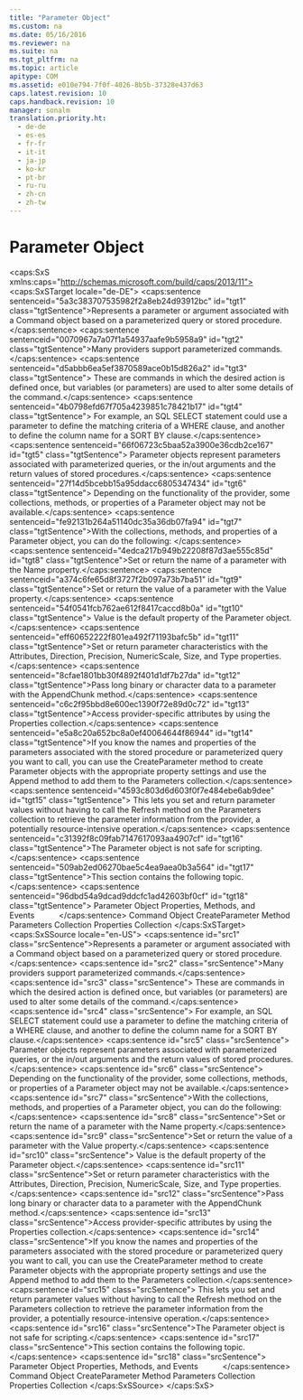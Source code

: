 ```yaml
---
title: "Parameter Object"
ms.custom: na
ms.date: 05/16/2016
ms.reviewer: na
ms.suite: na
ms.tgt_pltfrm: na
ms.topic: article
apitype: COM
ms.assetid: e010e794-7f0f-4026-8b5b-37328e437d63
caps.latest.revision: 10
caps.handback.revision: 10
manager: sonalm
translation.priority.ht: 
  - de-de
  - es-es
  - fr-fr
  - it-it
  - ja-jp
  - ko-kr
  - pt-br
  - ru-ru
  - zh-cn
  - zh-tw
---
```

# Parameter Object
<?xml version="1.0" encoding="utf-8"?>
<caps:SxS xmlns:caps="http://schemas.microsoft.com/build/caps/2013/11">
  <caps:SxSTarget locale="de-DE">
    <developerReferenceWithoutSyntaxDocument xsi:schemaLocation="http://ddue.schemas.microsoft.com/authoring/2003/5 http://dduestorage.blob.core.windows.net/ddueschema/developer.xsd" xmlns="http://ddue.schemas.microsoft.com/authoring/2003/5" xmlns:xlink="http://www.w3.org/1999/xlink" xmlns:xsi="http://www.w3.org/2001/XMLSchema-instance">
      <introduction>
        <para>
          <caps:sentence sentenceid="5a3c383707535982f2a8eb24d93912bc" id="tgt1" class="tgtSentence">Represents a parameter or argument associated with a <legacyLink xlink:href="a02c22fb-542d-465e-a629-30fd59dcbebf">Command</legacyLink> object based on a parameterized query or stored procedure.</caps:sentence>
        </para>
      </introduction>
      <languageReferenceRemarks>
        <content>
          <para>
            <caps:sentence sentenceid="0070967a7a07f1a54937aafe9b5958a9" id="tgt2" class="tgtSentence">Many providers support parameterized commands.</caps:sentence>
            <caps:sentence sentenceid="d5abbb6ea5ef3870589ace0b15d826a2" id="tgt3" class="tgtSentence"> These are commands in which the desired action is defined once, but variables (or parameters) are used to alter some details of the command.</caps:sentence>
            <caps:sentence sentenceid="4b0798efd67f705a4239851c78421b17" id="tgt4" class="tgtSentence"> For example, an SQL SELECT statement could use a parameter to define the matching criteria of a WHERE clause, and another to define the column name for a SORT BY clause.</caps:sentence>
          </para>
          <para>
            <caps:sentence sentenceid="66f06723c5baa52a3900e36cdb2ce167" id="tgt5" class="tgtSentence">
              <legacyBold>Parameter</legacyBold> objects represent parameters associated with parameterized queries, or the in/out arguments and the return values of stored procedures.</caps:sentence>
            <caps:sentence sentenceid="27f14d5bcebb15a95ddacc6805347434" id="tgt6" class="tgtSentence"> Depending on the functionality of the provider, some collections, methods, or properties of a <legacyBold>Parameter</legacyBold> object may not be available.</caps:sentence>
          </para>
          <para>
            <caps:sentence sentenceid="fe92131b264a51140dc35a36db07fa94" id="tgt7" class="tgtSentence">With the collections, methods, and properties of a <legacyBold>Parameter</legacyBold> object, you can do the following:  </caps:sentence>
          </para>
          <list class="bullet">
            <listItem>
              <para>
                <caps:sentence sentenceid="4edca217b949b22208f87d3ae555c85d" id="tgt8" class="tgtSentence">Set or return the name of a parameter with the <legacyLink xlink:href="cfd0e29c-8310-44ab-85c3-5761184b865d">Name</legacyLink> property.</caps:sentence>
              </para>
            </listItem>
            <listItem>
              <para>
                <caps:sentence sentenceid="a374c6fe65d8f3727f2b097a73b7ba51" id="tgt9" class="tgtSentence">Set or return the value of a parameter with the <legacyLink xlink:href="48919c74-86d4-462e-99b9-8854ceb8d683">Value</legacyLink> property.</caps:sentence>
                <caps:sentence sentenceid="54f0541fcb762ae612f8417caccd8b0a" id="tgt10" class="tgtSentence">
                  <legacyBold>Value</legacyBold> is the default property of the <legacyBold>Parameter</legacyBold> object.</caps:sentence>
              </para>
            </listItem>
            <listItem>
              <para>
                <caps:sentence sentenceid="eff60652222f801ea492f71193bafc5b" id="tgt11" class="tgtSentence">Set or return parameter characteristics with the <legacyLink xlink:href="acc15d40-68a6-4ba9-85bd-12d331aecaa6">Attributes</legacyLink>, <legacyLink xlink:href="d5732578-3434-4dcd-a9f7-db1abd1b3b94">Direction</legacyLink>, <legacyLink xlink:href="1fa38e78-6b5b-414d-ba0a-3dd26b29b766">Precision</legacyLink>, <legacyLink xlink:href="29a02992-64be-4fcd-be13-445cba205893">NumericScale</legacyLink>, <legacyLink xlink:href="e6bad449-ebdb-4dd3-886a-9e6f1e7ee5d2">Size</legacyLink>, and <legacyLink xlink:href="8a4c079f-9f4f-4545-801d-85983b8db71e">Type</legacyLink> properties.</caps:sentence>
              </para>
            </listItem>
            <listItem>
              <para>
                <caps:sentence sentenceid="8cfae1801bb30f4892f401d1df7b27da" id="tgt12" class="tgtSentence">Pass long binary or character data to a parameter with the <legacyLink xlink:href="c648b5a8-d4f1-4d16-836e-3957feb03617">AppendChunk</legacyLink> method.</caps:sentence>
              </para>
            </listItem>
            <listItem>
              <para>
                <caps:sentence sentenceid="c6c2f95bbd8e600ec1390f72e89d0c72" id="tgt13" class="tgtSentence">Access provider-specific attributes by using the <legacyLink xlink:href="1d539aa8-ce0d-4418-ab03-8d0a3c1e9d82">Properties</legacyLink> collection.</caps:sentence>
              </para>
            </listItem>
          </list>
          <para>
            <caps:sentence sentenceid="e5a8c20a652bc8a0ef40064644f86944" id="tgt14" class="tgtSentence">If you know the names and properties of the parameters associated with the stored procedure or parameterized query you want to call, you can use the <legacyLink xlink:href="9666fdcc-0544-4ed7-a97b-c415f2a56d7e">CreateParameter</legacyLink> method to create <legacyBold>Parameter</legacyBold> objects with the appropriate property settings and use the <legacyLink xlink:href="f8a9bbed-ba9c-4698-945d-317ad22d2e92">Append</legacyLink> method to add them to the <legacyLink xlink:href="497cae10-3913-422a-9753-dcbb0a639b1b">Parameters</legacyLink> collection.</caps:sentence>
            <caps:sentence sentenceid="4593c803d6d603f0f7e484ebe6ab9dee" id="tgt15" class="tgtSentence"> This lets you set and return parameter values without having to call the <legacyLink xlink:href="089b7ca7-684f-4259-8032-5bd1ecc54426">Refresh</legacyLink> method on the <legacyBold>Parameters</legacyBold> collection to retrieve the parameter information from the provider, a potentially resource-intensive operation.</caps:sentence>
          </para>
          <para>
            <caps:sentence sentenceid="c31392f8c09fab7147617093aa4907cf" id="tgt16" class="tgtSentence">The <legacyBold>Parameter</legacyBold> object is not safe for scripting.</caps:sentence>
          </para>
          <para>
            <caps:sentence sentenceid="509ab2ed06270bae5c4ea9aea0b3a564" id="tgt17" class="tgtSentence">This section contains the following topic.</caps:sentence>
          </para>
          <list class="bullet">
            <listItem>
              <para>
                <caps:sentence sentenceid="96dbd54a9dcad9ddcfc1ad42603bf0cf" id="tgt18" class="tgtSentence">
                  <legacyLink xlink:href="53952466-4a9c-4396-bba6-cf44bec1da88">Parameter Object Properties, Methods, and Events</legacyLink>           </caps:sentence>
              </para>
            </listItem>
          </list>
        </content>
      </languageReferenceRemarks>
      <relatedTopics>
        <link xlink:href="a02c22fb-542d-465e-a629-30fd59dcbebf">Command Object</link>
        <link xlink:href="9666fdcc-0544-4ed7-a97b-c415f2a56d7e">CreateParameter Method</link>
        <link xlink:href="497cae10-3913-422a-9753-dcbb0a639b1b">Parameters Collection</link>
        <link xlink:href="1d539aa8-ce0d-4418-ab03-8d0a3c1e9d82">Properties Collection</link>
      </relatedTopics>
    </developerReferenceWithoutSyntaxDocument>
  </caps:SxSTarget>
  <caps:SxSSource locale="en-US">
    <developerReferenceWithoutSyntaxDocument xsi:schemaLocation="http://ddue.schemas.microsoft.com/authoring/2003/5 http://dduestorage.blob.core.windows.net/ddueschema/developer.xsd" xmlns="http://ddue.schemas.microsoft.com/authoring/2003/5" xmlns:xlink="http://www.w3.org/1999/xlink" xmlns:xsi="http://www.w3.org/2001/XMLSchema-instance">
      <introduction>
        <para>
          <caps:sentence id="src1" class="srcSentence">Represents a parameter or argument associated with a <legacyLink xlink:href="a02c22fb-542d-465e-a629-30fd59dcbebf">Command</legacyLink> object based on a parameterized query or stored procedure.</caps:sentence>
        </para>
      </introduction>
      <languageReferenceRemarks>
        <content>
          <para>
            <caps:sentence id="src2" class="srcSentence">Many providers support parameterized commands.</caps:sentence>
            <caps:sentence id="src3" class="srcSentence"> These are commands in which the desired action is defined once, but variables (or parameters) are used to alter some details of the command.</caps:sentence>
            <caps:sentence id="src4" class="srcSentence"> For example, an SQL SELECT statement could use a parameter to define the matching criteria of a WHERE clause, and another to define the column name for a SORT BY clause.</caps:sentence>
          </para>
          <para>
            <caps:sentence id="src5" class="srcSentence">
              <legacyBold>Parameter</legacyBold> objects represent parameters associated with parameterized queries, or the in/out arguments and the return values of stored procedures.</caps:sentence>
            <caps:sentence id="src6" class="srcSentence"> Depending on the functionality of the provider, some collections, methods, or properties of a <legacyBold>Parameter</legacyBold> object may not be available.</caps:sentence>
          </para>
          <para>
            <caps:sentence id="src7" class="srcSentence">With the collections, methods, and properties of a <legacyBold>Parameter</legacyBold> object, you can do the following:  </caps:sentence>
          </para>
          <list class="bullet">
            <listItem>
              <para>
                <caps:sentence id="src8" class="srcSentence">Set or return the name of a parameter with the <legacyLink xlink:href="cfd0e29c-8310-44ab-85c3-5761184b865d">Name</legacyLink> property.</caps:sentence>
              </para>
            </listItem>
            <listItem>
              <para>
                <caps:sentence id="src9" class="srcSentence">Set or return the value of a parameter with the <legacyLink xlink:href="48919c74-86d4-462e-99b9-8854ceb8d683">Value</legacyLink> property.</caps:sentence>
                <caps:sentence id="src10" class="srcSentence">
                  <legacyBold>Value</legacyBold> is the default property of the <legacyBold>Parameter</legacyBold> object.</caps:sentence>
              </para>
            </listItem>
            <listItem>
              <para>
                <caps:sentence id="src11" class="srcSentence">Set or return parameter characteristics with the <legacyLink xlink:href="acc15d40-68a6-4ba9-85bd-12d331aecaa6">Attributes</legacyLink>, <legacyLink xlink:href="d5732578-3434-4dcd-a9f7-db1abd1b3b94">Direction</legacyLink>, <legacyLink xlink:href="1fa38e78-6b5b-414d-ba0a-3dd26b29b766">Precision</legacyLink>, <legacyLink xlink:href="29a02992-64be-4fcd-be13-445cba205893">NumericScale</legacyLink>, <legacyLink xlink:href="e6bad449-ebdb-4dd3-886a-9e6f1e7ee5d2">Size</legacyLink>, and <legacyLink xlink:href="8a4c079f-9f4f-4545-801d-85983b8db71e">Type</legacyLink> properties.</caps:sentence>
              </para>
            </listItem>
            <listItem>
              <para>
                <caps:sentence id="src12" class="srcSentence">Pass long binary or character data to a parameter with the <legacyLink xlink:href="c648b5a8-d4f1-4d16-836e-3957feb03617">AppendChunk</legacyLink> method.</caps:sentence>
              </para>
            </listItem>
            <listItem>
              <para>
                <caps:sentence id="src13" class="srcSentence">Access provider-specific attributes by using the <legacyLink xlink:href="1d539aa8-ce0d-4418-ab03-8d0a3c1e9d82">Properties</legacyLink> collection.</caps:sentence>
              </para>
            </listItem>
          </list>
          <para>
            <caps:sentence id="src14" class="srcSentence">If you know the names and properties of the parameters associated with the stored procedure or parameterized query you want to call, you can use the <legacyLink xlink:href="9666fdcc-0544-4ed7-a97b-c415f2a56d7e">CreateParameter</legacyLink> method to create <legacyBold>Parameter</legacyBold> objects with the appropriate property settings and use the <legacyLink xlink:href="f8a9bbed-ba9c-4698-945d-317ad22d2e92">Append</legacyLink> method to add them to the <legacyLink xlink:href="497cae10-3913-422a-9753-dcbb0a639b1b">Parameters</legacyLink> collection.</caps:sentence>
            <caps:sentence id="src15" class="srcSentence"> This lets you set and return parameter values without having to call the <legacyLink xlink:href="089b7ca7-684f-4259-8032-5bd1ecc54426">Refresh</legacyLink> method on the <legacyBold>Parameters</legacyBold> collection to retrieve the parameter information from the provider, a potentially resource-intensive operation.</caps:sentence>
          </para>
          <para>
            <caps:sentence id="src16" class="srcSentence">The <legacyBold>Parameter</legacyBold> object is not safe for scripting.</caps:sentence>
          </para>
          <para>
            <caps:sentence id="src17" class="srcSentence">This section contains the following topic.</caps:sentence>
          </para>
          <list class="bullet">
            <listItem>
              <para>
                <caps:sentence id="src18" class="srcSentence">
                  <legacyLink xlink:href="53952466-4a9c-4396-bba6-cf44bec1da88">Parameter Object Properties, Methods, and Events</legacyLink>           </caps:sentence>
              </para>
            </listItem>
          </list>
        </content>
      </languageReferenceRemarks>
      <relatedTopics>
        <link xlink:href="a02c22fb-542d-465e-a629-30fd59dcbebf">Command Object</link>
        <link xlink:href="9666fdcc-0544-4ed7-a97b-c415f2a56d7e">CreateParameter Method</link>
        <link xlink:href="497cae10-3913-422a-9753-dcbb0a639b1b">Parameters Collection</link>
        <link xlink:href="1d539aa8-ce0d-4418-ab03-8d0a3c1e9d82">Properties Collection</link>
      </relatedTopics>
    </developerReferenceWithoutSyntaxDocument>
  </caps:SxSSource>
</caps:SxS>